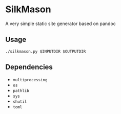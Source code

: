# SilkMason

A very simple static site generator based on pandoc

## Usage

`./silkmason.py $INPUTDIR $OUTPUTDIR`

## Dependencies

- `multiprocessing`
- `os`
- `pathlib`
- `sys`
- `shutil`
- `toml`
